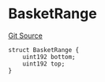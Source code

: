 # BasketRange
[Git Source](https://github.com/larrythecucumber321/protocol/blob/77d337b8595ba96d069ded321419b36a61984170/contracts/interfaces/IBasketHandler.sol)


```solidity
struct BasketRange {
    uint192 bottom;
    uint192 top;
}
```

